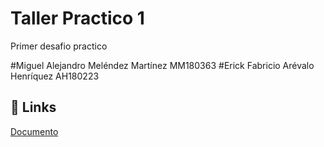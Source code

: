 # Taller Practico 1

Primer desafio practico 

#Miguel Alejandro Meléndez Martínez MM180363
#Erick Fabricio Arévalo Henríquez AH180223


## 🔗 Links
[Documento](https://udbedu-my.sharepoint.com/:b:/g/personal/mm180363_alumno_udb_edu_sv/Ee1EW6xt1hpOm6CgWz8GXBMBuIMmjXEiAgtKWlidFPCXTw?e=BdyPSu)
